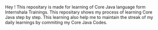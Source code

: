 Hey ! This repositary is made for learning of Core Java language form Internshala Trainings.
This repositary shows my process of learning Core Java step by step.
This learning also help me to maintain the streak of my daily learnings by commiting my Core Java Codes.
